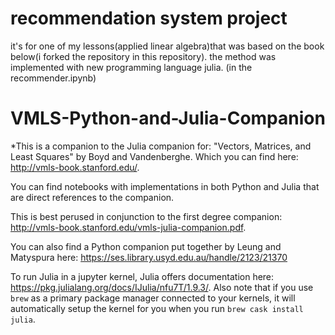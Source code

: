 # recommendation system project
it's for one of my lessons(applied linear algebra)that was based on the book below(i forked the repository in this repository). the method was implemented with new programming language julia. (in the recommender.ipynb)


# VMLS-Python-and-Julia-Companion
*This is a companion to the Julia companion for:
"Vectors, Matrices, and Least Squares" by Boyd and Vandenberghe. Which you can find here: http://vmls-book.stanford.edu/.

You can find notebooks with implementations in both Python and Julia that are direct references to the companion.

This is best perused in conjunction to the first degree companion: http://vmls-book.stanford.edu/vmls-julia-companion.pdf.

You can also find a Python companion put together by Leung and Matyspura here: https://ses.library.usyd.edu.au/handle/2123/21370

To run Julia in a jupyter kernel, Julia offers documentation here: https://pkg.julialang.org/docs/IJulia/nfu7T/1.9.3/. Also note that if you use `brew` as a primary package manager connected to your kernels, it will automatically setup the kernel for you when you run `brew cask install julia`.
